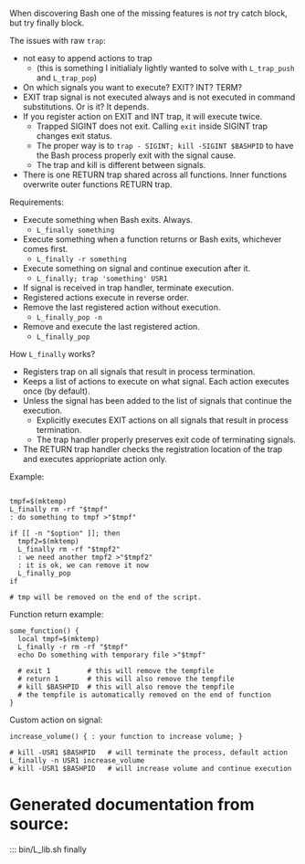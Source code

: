 When discovering Bash one of the missing features is _not_ try catch block, but try finally block.

The issues with raw `trap`:
  - not easy to append actions to trap
    - (this is something I initialialy lightly wanted to solve with `L_trap_push` and `L_trap_pop`)
  - On which signals you want to execute? EXIT? INT? TERM?
  - EXIT trap signal is not executed always and is not executed in command substitutions. Or is it? It depends.
  - If you register action on EXIT and INT trap, it will execute twice.
    - Trapped SIGINT does not exit. Calling `exit` inside SIGINT trap changes exit status.
    - The proper way is to `trap - SIGINT; kill -SIGINT $BASHPID` to have the Bash process properly exit with the signal cause.
    - The trap and kill is different between signals.
  - There is one RETURN trap shared across all functions. Inner functions overwrite outer functions RETURN trap.

Requirements:
  - Execute something when Bash exits. Always.
    - `L_finally something`
  - Execute something when a function returns or Bash exits, whichever comes first.
    - `L_finally -r something`
  - Execute something on signal and continue execution after it.
    - `L_finally; trap 'something' USR1`
  - If signal is received in trap handler, terminate execution.
  - Registered actions execute in reverse order.
  - Remove the last registered action without execution.
    - `L_finally_pop -n`
  - Remove and execute the last registered action.
    - `L_finally_pop`

How `L_finally` works?
  - Registers trap on all signals that result in process termination.
  - Keeps a list of actions to execute on what signal. Each action executes once (by default).
  - Unless the signal has been added to the list of signals that continue the execution.
    - Explicitly executes EXIT actions on all signals that result in process termination.
    - The trap handler properly preserves exit code of terminating signals.
  - The RETURN trap handler checks the registration location of the trap and executes appriopriate action only.

Example:

```

tmpf=$(mktemp)
L_finally rm -rf "$tmpf"
: do something to tmpf >"$tmpf"

if [[ -n "$option" ]]; then
  tmpf2=$(mktemp)
  L_finally rm -rf "$tmpf2"
  : we need another tmpf2 >"$tmpf2"
  : it is ok, we can remove it now
  L_finally_pop
if

# tmp will be removed on the end of the script.
```

Function return example:

```
some_function() {
  local tmpf=$(mktemp)
  L_finally -r rm -rf "$tmpf"
  echo Do something with temporary file >"$tmpf"

  # exit 1         # this will remove the tempfile
  # return 1       # this will also remove the tempfile
  # kill $BASHPID  # this will also remove the tempfile
  # the tempfile is automatically removed on the end of function
}
```

Custom action on signal:

```
increase_volume() { : your function to increase volume; }

# kill -USR1 $BASHPID   # will terminate the process, default action
L_finally -n USR1 increase_volume
# kill -USR1 $BASHPID   # will increase volume and continue execution
```

# Generated documentation from source:

::: bin/L_lib.sh finally

